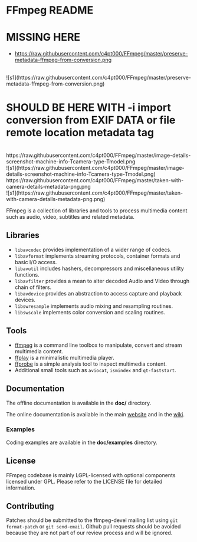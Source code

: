 FFmpeg README
=============

# MISSING HERE

* https://raw.githubusercontent.com/c4pt000/FFmpeg/master/preserve-metadata-ffmpeg-from-conversion.png
<br>
![s1](https://raw.githubusercontent.com/c4pt000/FFmpeg/master/preserve-metadata-ffmpeg-from-conversion.png)




# SHOULD BE HERE WITH -i import conversion from EXIF DATA or file remote location metadata tag
<br>
https://raw.githubusercontent.com/c4pt000/FFmpeg/master/image-details-screenshot-machine-info-Tcamera-type-Tmodel.png
<br>
![s1](https://raw.githubusercontent.com/c4pt000/FFmpeg/master/image-details-screenshot-machine-info-Tcamera-type-Tmodel.png)
<br>
https://raw.githubusercontent.com/c4pt000/FFmpeg/master/taken-with-camera-details-metadata-png.png
<br>
![s1](https://raw.githubusercontent.com/c4pt000/FFmpeg/master/taken-with-camera-details-metadata-png.png)
<br>

FFmpeg is a collection of libraries and tools to process multimedia content
such as audio, video, subtitles and related metadata.

## Libraries

* `libavcodec` provides implementation of a wider range of codecs.
* `libavformat` implements streaming protocols, container formats and basic I/O access.
* `libavutil` includes hashers, decompressors and miscellaneous utility functions.
* `libavfilter` provides a mean to alter decoded Audio and Video through chain of filters.
* `libavdevice` provides an abstraction to access capture and playback devices.
* `libswresample` implements audio mixing and resampling routines.
* `libswscale` implements color conversion and scaling routines.

## Tools

* [ffmpeg](https://ffmpeg.org/ffmpeg.html) is a command line toolbox to
  manipulate, convert and stream multimedia content.
* [ffplay](https://ffmpeg.org/ffplay.html) is a minimalistic multimedia player.
* [ffprobe](https://ffmpeg.org/ffprobe.html) is a simple analysis tool to inspect
  multimedia content.
* Additional small tools such as `aviocat`, `ismindex` and `qt-faststart`.

## Documentation

The offline documentation is available in the **doc/** directory.

The online documentation is available in the main [website](https://ffmpeg.org)
and in the [wiki](https://trac.ffmpeg.org).

### Examples

Coding examples are available in the **doc/examples** directory.

## License

FFmpeg codebase is mainly LGPL-licensed with optional components licensed under
GPL. Please refer to the LICENSE file for detailed information.

## Contributing

Patches should be submitted to the ffmpeg-devel mailing list using
`git format-patch` or `git send-email`. Github pull requests should be
avoided because they are not part of our review process and will be ignored.
